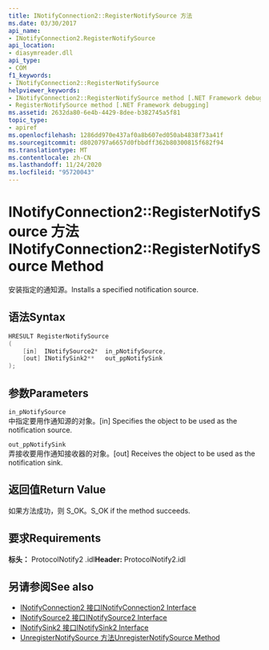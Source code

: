 ```yaml
---
title: INotifyConnection2::RegisterNotifySource 方法
ms.date: 03/30/2017
api_name:
- INotifyConnection2.RegisterNotifySource
api_location:
- diasymreader.dll
api_type:
- COM
f1_keywords:
- INotifyConnection2::RegisterNotifySource
helpviewer_keywords:
- INotifyConnection2::RegisterNotifySource method [.NET Framework debugging]
- RegisterNotifySource method [.NET Framework debugging]
ms.assetid: 2632da80-6e4b-4429-8dee-b382745a5f81
topic_type:
- apiref
ms.openlocfilehash: 1286dd970e437af0a8b607ed050ab4838f73a41f
ms.sourcegitcommit: d8020797a6657d0fbbdff362b80300815f682f94
ms.translationtype: MT
ms.contentlocale: zh-CN
ms.lasthandoff: 11/24/2020
ms.locfileid: "95720043"
---
```

# <a name="inotifyconnection2registernotifysource-method"></a><span data-ttu-id="750c4-102">INotifyConnection2::RegisterNotifySource 方法</span><span class="sxs-lookup"><span data-stu-id="750c4-102">INotifyConnection2::RegisterNotifySource Method</span></span>

<span data-ttu-id="750c4-103">安装指定的通知源。</span><span class="sxs-lookup"><span data-stu-id="750c4-103">Installs a specified notification source.</span></span>  
  
## <a name="syntax"></a><span data-ttu-id="750c4-104">语法</span><span class="sxs-lookup"><span data-stu-id="750c4-104">Syntax</span></span>  
  
```cpp  
HRESULT RegisterNotifySource  
(  
    [in]  INotifySource2*  in_pNotifySource,  
    [out] INotifySink2**   out_ppNotifySink  
);  
```  
  
## <a name="parameters"></a><span data-ttu-id="750c4-105">参数</span><span class="sxs-lookup"><span data-stu-id="750c4-105">Parameters</span></span>  

 `in_pNotifySource`  
 <span data-ttu-id="750c4-106">中指定要用作通知源的对象。</span><span class="sxs-lookup"><span data-stu-id="750c4-106">[in] Specifies the object to be used as the notification source.</span></span>  
  
 `out_ppNotifySink`  
 <span data-ttu-id="750c4-107">弄接收要用作通知接收器的对象。</span><span class="sxs-lookup"><span data-stu-id="750c4-107">[out] Receives the object to be used as the notification sink.</span></span>  
  
## <a name="return-value"></a><span data-ttu-id="750c4-108">返回值</span><span class="sxs-lookup"><span data-stu-id="750c4-108">Return Value</span></span>  

 <span data-ttu-id="750c4-109">如果方法成功，则 S_OK。</span><span class="sxs-lookup"><span data-stu-id="750c4-109">S_OK if the method succeeds.</span></span>  
  
## <a name="requirements"></a><span data-ttu-id="750c4-110">要求</span><span class="sxs-lookup"><span data-stu-id="750c4-110">Requirements</span></span>  

 <span data-ttu-id="750c4-111">**标头：** ProtocolNotify2 .idl</span><span class="sxs-lookup"><span data-stu-id="750c4-111">**Header:** ProtocolNotify2.idl</span></span>  
  
## <a name="see-also"></a><span data-ttu-id="750c4-112">另请参阅</span><span class="sxs-lookup"><span data-stu-id="750c4-112">See also</span></span>

- [<span data-ttu-id="750c4-113">INotifyConnection2 接口</span><span class="sxs-lookup"><span data-stu-id="750c4-113">INotifyConnection2 Interface</span></span>](inotifyconnection2-interface.md)
- [<span data-ttu-id="750c4-114">INotifySource2 接口</span><span class="sxs-lookup"><span data-stu-id="750c4-114">INotifySource2 Interface</span></span>](inotifysource2-interface.md)
- [<span data-ttu-id="750c4-115">INotifySink2 接口</span><span class="sxs-lookup"><span data-stu-id="750c4-115">INotifySink2 Interface</span></span>](inotifysink2-interface.md)
- [<span data-ttu-id="750c4-116">UnregisterNotifySource 方法</span><span class="sxs-lookup"><span data-stu-id="750c4-116">UnregisterNotifySource Method</span></span>](inotifyconnection2-unregisternotifysource-method.md)
